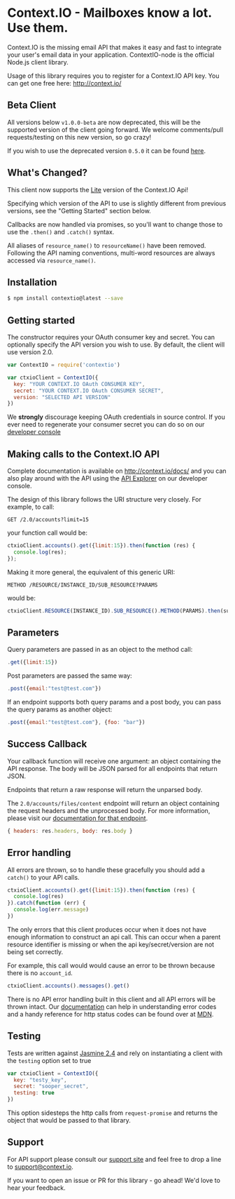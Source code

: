 Context.IO - Mailboxes know a lot. Use them.
============================================

Context.IO is the missing email API that makes it easy and fast to integrate your user's email data in your application. ContextIO-node is the official Node.js client library.

Usage of this library requires you to register for a Context.IO API key. You can get one free here: http://context.io/

Beta Client
-----------

All versions below `v1.0.0-beta` are now deprecated, this will be the supported version of the client going forward. We welcome comments/pull requests/testing on this new version, so go crazy!

If you wish to use the deprecated version `0.5.0` it can be found [here](https://github.com/contextio/ContextIO-node/tree/v0.5.0).

What's Changed?
---------------

This client now supports the [Lite](https://context.io/docs/lite) version of the Context.IO Api!

Specifying which version of the API to use is slightly different from previous versions, see the "Getting Started" section below.

Callbacks are now handled via promises, so you'll want to change those to use the `.then()` and `.catch()` syntax.

All aliases of `resource_name()` to `resourceName()` have been removed. Following the API naming conventions, multi-word resources are always accessed via `resource_name()`.

Installation
------------

``` bash
$ npm install contextio@latest --save
```

Getting started
---------------

The constructor requires your OAuth consumer key and secret. You can optionally specify the API version you wish to use. By default, the client will use version 2.0.

``` js
var ContextIO = require('contextio')

var ctxioClient = ContextIO({
  key: "YOUR CONTEXT.IO OAuth CONSUMER KEY",
  secret: "YOUR CONTEXT.IO OAuth CONSUMER SECRET",
  version: "SELECTED API VERSION"
})
```

We **strongly** discourage keeping OAuth credentials in source control. If you ever need to regenerate your consumer secret you can do so on our [developer console](https://console.context.io/#settings)


Making calls to the Context.IO API
----------------------------------

Complete documentation is available on http://context.io/docs/ and you can also play around with the API using the [API Explorer](https://console.context.io/#explore) on our developer console.

The design of this library follows the URI structure very closely. For example, to call:

``` http
GET /2.0/accounts?limit=15
```

your function call would be:

``` js
ctxioClient.accounts().get({limit:15}).then(function (res) {
  console.log(res);
});
```

Making it more general, the equivalent of this generic URI:

``` http
METHOD /RESOURCE/INSTANCE_ID/SUB_RESOURCE?PARAMS
```

would be:

``` js
ctxioClient.RESOURCE(INSTANCE_ID).SUB_RESOURCE().METHOD(PARAMS).then(success_handler)
```

Parameters
----------------------------------
Query parameters are passed in as an object to the method call:

```js
.get({limit:15})
```

Post parameters are passed the same way:

```js
.post({email:"test@test.com"})
```

If an endpoint supports both query params and a post body, you can pass the query params as another object:

```js
.post({email:"test@test.com"}, {foo: "bar"})
```

Success Callback
----------------
Your callback function will receive one argument: an object containing the API response. The body will be JSON parsed for all endpoints that return JSON.

Endpoints that return a raw response will return the unparsed body.

The `2.0/accounts/files/content` endpoint will return an object containing the request headers and the unprocessed body. For more information, please visit our [documentation for that endpoint](https://context.io/docs/2.0/accounts/files/content).
```js
{ headers: res.headers, body: res.body }
```

Error handling
--------------
All errors are thrown, so to handle these gracefully you should add a `catch()` to your API calls.

``` js
ctxioClient.accounts().get({limit:15}).then(function (res) {
  console.log(res)
}).catch(function (err) {
  console.log(err.message)
})
```

The only errors that this client produces occur when it does not have enough information to construct an api call.
This can occur when a parent resource identifier is missing or when the api key/secret/version are not being set correctly.

For example, this call would would cause an error to be thrown because there is no `account_id`.
```js
ctxioClient.accounts().messages().get()
```

There is no API error handling built in this client and all API errors will be thrown intact. Our [documentation](https://context.io/docs/) can help in understanding error codes and a handy reference for http status codes can be found over at [MDN](https://developer.mozilla.org/en-US/docs/Web/HTTP/Response_codes).


Testing
-------
Tests are written against [Jasmine 2.4](http://jasmine.github.io/2.4/introduction.html) and rely on instantiating a client with the `testing` option set to true

```js
var ctxioClient = ContextIO({
  key: "testy_key",
  secret: "sooper_secret",
  testing: true
})
```

This option sidesteps the http calls from `request-promise` and returns the object that would be passed to that library.

Support
-------

For API support please consult our [support site](http://support.context.io) and feel free to drop a line to support@context.io.

If you want to open an issue or PR for this library - go ahead! We'd love to hear your feedback.

